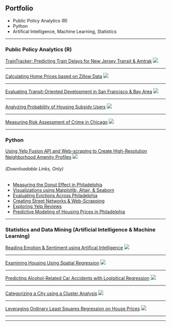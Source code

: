 ## Portfolio
* Public Policy Analytics (R)
* Python
* Artifical Intelligence, Machine Learning, Statistics
---

### Public Policy Analytics (R)
 
[TrainTracker: Predicting Train Delays for New Jersey Transit & Amtrak](/projects/figuring-it-out-markdown.html)
<img src="https://github.com/TrevorKap/Portfolio-Page/blob/master/images/TrainGraphs.jpg?raw=true"/>


---
[Calculating Home Prices based on Zillow Data](/projects/MidtermAssignment.html)
<img src="images/ZillowPredictionsDashboard.png?raw=true"/>


---
[Evaluating Transit-Oriented Development in San Francisco & Bay Area](/projects/TODAssignment_Kapuvari.html)
<img src="images/TODSanFranBay.png?raw=true"/>

---
[Analyzing Probability of Housing Subsidy Users](/projects/TargetingaHousingSubsidyKapuvari.html)
<img src="images/housesubsidy.png?raw=true"/>

---
[Measuring Risk Assessment of Crime in Chicago](/projects/GeospatialRiskPredictionKapuvari.html)
<img src="images/RiskAssessment.png?raw=true"/>

---

### Python

[Using Yelp Fusion API and Web-scraping to Create High-Resolution Neighborhood Amenity Profiles](http://luckylaharltim.GitHub.io/MUSA_5500_Final)
<img src="images/AmenityDashboard.png?raw=true"/>

###### (Downloadable Links, Only)

- [Measuring the Donut Effect in Philadelphia](/projects/assignment-1.ipynb)
- [Visualizations using Matplotlib, Altair, & Seaborn](/projects/Assignment2Kapuvari.ipynb)
- [Evaluating Evictions Across Philadelphia](/projects/assignment-3.ipynb)
- [Creating Street Networks & Web-Scrapping](/projects/assignment-4.ipynb)
- [Exploring Yelp Reviews](/projects/assignment-5.ipynb)
- [Predictive Modeling of Housing Prices in Philadelphia](/projects/assignment-6.ipynb)

---

### Statistics and Data Mining (Artificial Intelligence & Machine Learning)

[Reading Emotion &  Sentiment using Artifical Intelligence](/projects/HW06_Statistics_MUSA5000.html)
<img src="images/GPTDashboard.png?raw=true"/>

---

[Examining Housing Using Spatial Regression](/projects/HW02_SPATIALRegression_MUSA5000.html)
<img src="images/SpatialRegressioDashboard.png?raw=true"/>

---

[Predicting Alcohol-Related Car Accidents with Logisitical Regression](/projects/HW03_LogisticRegression_MUSA5000.html)
<img src="images/logisticdashboard.png?raw=true"/>

---

[Categorizing a City using a Cluster Analysis](/projects/HW05_Statistics_MUSA5000.html)
<img src="images/ClustersDashboard.png?raw=true"/>

---

[Leveraging Ordinary Least Squares Regression on House Prices](/projects/HW01_OLSRegression_MUSA5000.html)
<img src="images/homework1statspic.png?raw=true"/>

---
<meta http-equiv='cache-control' content='no-cache'> 
<meta http-equiv='expires' content='0'> 
<meta http-equiv='pragma' content='no-cache'>

---


